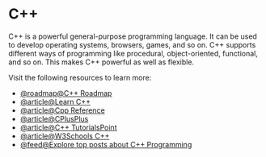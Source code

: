 # C++

C++ is a powerful general-purpose programming language. It can be used to develop operating systems, browsers, games, and so on. C++ supports different ways of programming like procedural, object-oriented, functional, and so on. This makes C++ powerful as well as flexible.

Visit the following resources to learn more:

- [@roadmap@C++ Roadmap](https://roadmap.sh/cpp)
- [@article@Learn C++](https://learncpp.com/)
- [@article@Cpp Reference](https://en.cppreference.com/)
- [@article@CPlusPlus](https://cplusplus.com/)
- [@article@C++ TutorialsPoint](https://www.tutorialspoint.com/cplusplus/index.htm)
- [@article@W3Schools C++](https://www.w3schools.com/cpp/default.asp)
- [@feed@Explore top posts about C++ Programming](https://app.daily.dev/tags/c++?ref=roadmapsh)
